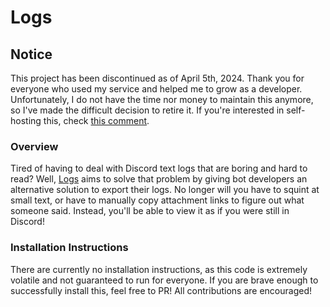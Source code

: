 # Logs

## Notice
This project has been discontinued as of April 5th, 2024. Thank you for everyone who used my service and helped me to
grow as a developer. Unfortunately, I do not have the time nor money to maintain this anymore, so I've made the
difficult decision to retire it. If you're interested in self-hosting this, check [this comment](https://github.com/EJH2/Logs/issues/15#issuecomment-2068169729).

### Overview
Tired of having to deal with Discord text logs that are boring and hard to read? Well, 
[Logs](https://logs.discord.website) aims to solve that problem by giving bot developers an alternative solution to
export their logs. No longer will you have to squint at small text, or have to manually copy attachment links to figure
out what someone said. Instead, you'll be able to view it as if you were still in Discord!

### Installation Instructions
There are currently no installation instructions, as this code is extremely volatile and not guaranteed to run for
everyone. If you are brave enough to successfully install this, feel free to PR! All contributions are encouraged!
